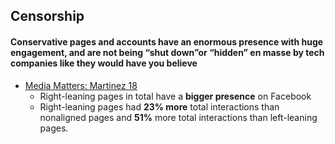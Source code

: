## Censorship

#### Conservative pages and accounts have an enormous presence with huge engagement, and are not being “shut down”or “hidden” en masse by tech companies like they would have you believe

*   [Media Matters: Martinez 18](https://www.mediamatters.org/facebook/study-analysis-top-facebook-pages-covering-american-political-news)
    *   Right-leaning pages in total have a **bigger presence** on Facebook
    *   Right-leaning pages had **23% more** total interactions than nonaligned pages and **51%** more total interactions than left-leaning pages.
